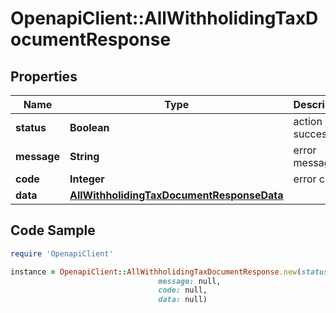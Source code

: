# OpenapiClient::AllWithholidingTaxDocumentResponse

## Properties

Name | Type | Description | Notes
------------ | ------------- | ------------- | -------------
**status** | **Boolean** | action success | [optional] 
**message** | **String** | error message | [optional] 
**code** | **Integer** | error code | [optional] 
**data** | [**AllWithholidingTaxDocumentResponseData**](AllWithholidingTaxDocumentResponseData.md) |  | [optional] 

## Code Sample

```ruby
require 'OpenapiClient'

instance = OpenapiClient::AllWithholidingTaxDocumentResponse.new(status: null,
                                 message: null,
                                 code: null,
                                 data: null)
```



